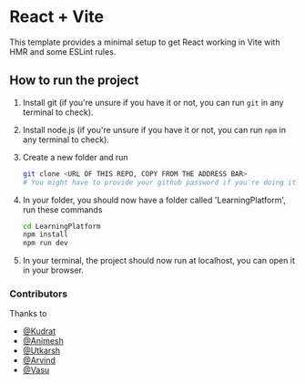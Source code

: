# React + Vite

This template provides a minimal setup to get React working in Vite with HMR and some ESLint rules.

## How to run the project

1. Install git (if you're unsure if you have it or not, you can run `git` in any terminal to check).

2. Install node.js (if you're unsure if you have it or not, you can run `npm` in any terminal to check).

3. Create a new folder and run

   ```bash
   git clone <URL OF THIS REPO, COPY FROM THE ADDRESS BAR>
   # You might have to provide your github password if you're doing it for the first time.
   ```

5. In your folder, you should now have a folder called 'LearningPlatform', run these commands

   ```bash
   cd LearningPlatform
   npm install
   npm run dev
   ```

7. In your terminal, the project should now run at localhost, you can open it in your browser.

### Contributors

Thanks to 

- [@Kudrat](https://github.com/Kdtprog)
- [@Animesh]()
- [@Utkarsh](https://github.com/utkwalia)
- [@Arvind](https://github.com/Aary9762)
- [@Vasu](https://github.com/Speedforce1230)
